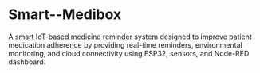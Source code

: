 # Smart--Medibox
A smart IoT-based medicine reminder system designed to improve patient medication adherence by providing real-time reminders, environmental monitoring, and cloud connectivity using ESP32, sensors, and Node-RED dashboard.
